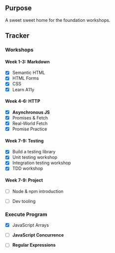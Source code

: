 ## Purpose

A sweet sweet home for the foundation workshops.



## Tracker

### Workshops

#### Week 1-3: Markdown

- [x] Semantic HTML
- [x] HTML Forms
- [x] CSS
- [x] Learn A11y

#### Week 4-6: HTTP

- [x] **Asynchronous JS**
- [x] Promises & Fetch
- [x] Real-World Fetch
- [x] Promise Practice

#### Week 7-9: Testing
- [x] Build a testing library
- [x] Unit testing workshop
- [x] Integration testing workshop
- [x] TDD workshop

#### Week 7-9: Project
- [ ] Node & npm introduction
- [ ] Dev tooling


### Execute Program

- [x] JavaScript Arrays
- [ ] **JavaScript Concurrence**
- [ ] **Regular Expressions**



